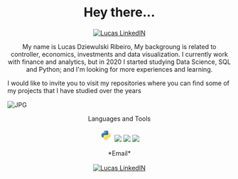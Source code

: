 <h1 align='center'>
Hey there...
</h1>


</p>
 <p align='center'>
    <a href="https://www.linkedin.com/in/lucas-dziewulski-ribeiro-336b1877/">
   
  <img align="center" alt="Lucas LinkedIN" width="35px" src="https://raw.githubusercontent.com/peterthehan/peterthehan/master/assets/linkedin.svg" />
      </a>
  
 </p>
 <p align='center'> 
  My name is Lucas Dziewulski Ribeiro, 
  My backgroung is related to controller, economics, investments and data visualization. I currently work with finance and analytics, but in 2020 I started studying Data Science, SQL and Python; and I'm looking for more experiences and learning.

  I would like to invite you to visit my repositories where you can find some of my projects that I have studied over the years
  
  <img align="center" alt="JPG" src="https://raw.githubusercontent.com/Luccadr/study_alura/main/shutterstock_610018373.jpg" width="2000" height="200" />
  
 </p>
 <p align='center'>
Languages and Tools
</p>
 <p align='center'>
  <code><img height="30" src="https://raw.githubusercontent.com/github/explore/80688e429a7d4ef2fca1e82350fe8e3517d3494d/topics/python/python.png"></code>
  <code><img height="30" src="https://raw.githubusercontent.com/Luccadr/study_alura/main/JN.png"></code>
  <code><img height="30" src="https://raw.githubusercontent.com/Luccadr/study_alura/main/GoogleC.jpg"></code>
  <code><img height="30" src="https://raw.githubusercontent.com/Luccadr/study_alura/main/sql.jpg"></code>
  
 
  </p>
 <p align='center'>
  *Email*
  </p>
 <p align='center'>
 <a href = "mailto:lucasdribeiro@hotmail.com">
 <img align="center" alt="Lucas LinkedIN" width="35px" src="https://raw.githubusercontent.com/Luccadr/study_alura/main/438-4380779_email-logo-email-png-transparent-png.png" target="_blank"></a>

  
